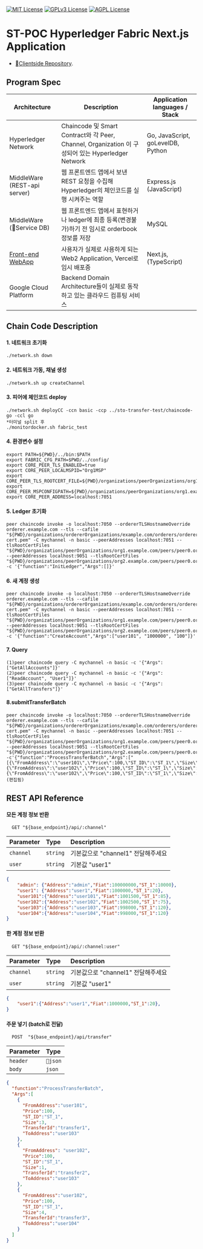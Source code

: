 [![MIT License](https://img.shields.io/badge/License-MIT-green.svg)](https://choosealicense.com/licenses/mit/)
[![GPLv3 License](https://img.shields.io/badge/License-GPL%20v3-yellow.svg)](https://opensource.org/licenses/)
[![AGPL License](https://img.shields.io/badge/license-AGPL-blue.svg)](http://www.gnu.org/licenses/agpl-3.0)

[//]: # (SPDX-License-Identifier: CC-BY-4.0)

# ST-POC Hyperledger Fabric Next.js Application

- [Clientside Repository](https://github.com/YouJun-IWON/Youtube-STO).


## Program Spec

|  **Architecture** | **Description** | **Application languages / Stack** |
| -----------|------------------------------|---------|
| Hyperledger Network | Chaincode 및 Smart Contract와 각 Peer, Channel, Organization 이 구성되어 있는 Hyperledger Network | Go, JavaScript, goLevelDB, Python |
| MiddleWare (REST-api server) | 웹 프론트엔드 앱에서 보낸 REST 요청을 수집해 Hyperledger의 체인코드를 실행 시켜주는 역할 | Express.js (JavaScript) |
| MiddleWare (Service DB) | 웹 프론트엔드 앱에서 표현하거나 ledger에 최종 등록(변경불가)하기 전 임시로 orderbook 정보를 저장 | MySQL |
| [Front-end WebApp](https://youtube-sto-bay.vercel.app/) | 사용자가 실제로 사용하게 되는 Web2 Application, Vercel로 임시 배포중 | Next.js, (TypeScript) |
| Google Cloud Platform | Backend Domain Architecture들이 실제로 동작하고 있는 클라우드 컴퓨팅 서비스 |  |

## Chain Code Description

#### 1. 네트워크 초기화
```
./network.sh down
```
#### 2. 네트워크 가동, 채널 생성
```
./network.sh up createChannel
```
#### 3. 피어에 체인코드 deploy
```
./network.sh deployCC -ccn basic -ccp ../sto-transfer-test/chaincode-go -ccl go
*터미널 split 후
./monitordocker.sh fabric_test
```
#### 4. 환경변수 설정
```
export PATH=${PWD}/../bin:$PATH
export FABRIC_CFG_PATH=$PWD/../config/
export CORE_PEER_TLS_ENABLED=true
export CORE_PEER_LOCALMSPID="Org1MSP"
export CORE_PEER_TLS_ROOTCERT_FILE=${PWD}/organizations/peerOrganizations/org1.example.com/peers/peer0.org1.example.com/tls/ca.crt
export CORE_PEER_MSPCONFIGPATH=${PWD}/organizations/peerOrganizations/org1.example.com/users/Admin@org1.example.com/msp
export CORE_PEER_ADDRESS=localhost:7051
```
#### 5. Ledger 초기화
```
peer chaincode invoke -o localhost:7050 --ordererTLSHostnameOverride orderer.example.com --tls --cafile "${PWD}/organizations/ordererOrganizations/example.com/orderers/orderer.example.com/msp/tlscacerts/tlsca.example.com-cert.pem" -C mychannel -n basic --peerAddresses localhost:7051 --tlsRootCertFiles "${PWD}/organizations/peerOrganizations/org1.example.com/peers/peer0.org1.example.com/tls/ca.crt" --peerAddresses localhost:9051 --tlsRootCertFiles "${PWD}/organizations/peerOrganizations/org2.example.com/peers/peer0.org2.example.com/tls/ca.crt" -c '{"function":"InitLedger","Args":[]}'
```
#### 6. 새 계정 생성
```
peer chaincode invoke -o localhost:7050 --ordererTLSHostnameOverride orderer.example.com --tls --cafile "${PWD}/organizations/ordererOrganizations/example.com/orderers/orderer.example.com/msp/tlscacerts/tlsca.example.com-cert.pem" -C mychannel -n basic --peerAddresses localhost:7051 --tlsRootCertFiles "${PWD}/organizations/peerOrganizations/org1.example.com/peers/peer0.org1.example.com/tls/ca.crt" --peerAddresses localhost:9051 --tlsRootCertFiles "${PWD}/organizations/peerOrganizations/org2.example.com/peers/peer0.org2.example.com/tls/ca.crt" -c '{"function":"CreateAccount","Args":["user101", "1000000", "100"]}'
```
#### 7. Query
```
(1)peer chaincode query -C mychannel -n basic -c '{"Args":["GetAllAccounts"]}'
(2)peer chaincode query -C mychannel -n basic -c '{"Args":["ReadAccount", "User1"]}'
(3)peer chaincode query -C mychannel -n basic -c '{"Args":["GetAllTransfers"]}'
```
#### 8.submitTransferBatch
```
peer chaincode invoke -o localhost:7050 --ordererTLSHostnameOverride orderer.example.com --tls --cafile "${PWD}/organizations/ordererOrganizations/example.com/orderers/orderer.example.com/msp/tlscacerts/tlsca.example.com-cert.pem" -C mychannel -n basic --peerAddresses localhost:7051 --tlsRootCertFiles "${PWD}/organizations/peerOrganizations/org1.example.com/peers/peer0.org1.example.com/tls/ca.crt" --peerAddresses localhost:9051 --tlsRootCertFiles "${PWD}/organizations/peerOrganizations/org2.example.com/peers/peer0.org2.example.com/tls/ca.crt" -c'{"function":"ProcessTransferBatch","Args":["[{\"FromAddress\":\"user101\",\"Price\":100,\"ST_ID\":\"ST_1\",\"Size\":3,\"TransferId\":\"transfer1\",\"ToAddress\":\"user103\"},{\"FromAddress\":\"user102\",\"Price\":100,\"ST_ID\":\"ST_1\",\"Size\":1,\"TransferId\":\"transfer2\",\"ToAddress\":\"user103\"},{\"FromAddress\":\"user102\",\"Price\":100,\"ST_ID\":\"ST_1\",\"Size\":4,\"TransferId\":\"transfer3\",\"ToAddress\":\"user104\"}]"]}' (편집됨) 
```

## REST API Reference

#### 모든 계정 정보 반환

```http
  GET "${base_endpoint}/api/:channel" 
```

| Parameter | Type | Description                |
| :-------- | :------- | :------------------------- |
| `channel` | `string`   |  기본값으로 "channel1" 전달해주세요|
| `user`    | `string`   |  기본값 "user1"|
 
```json
{   
    "admin": {"Address":"admin","Fiat":100000000,"ST_1":10000},
    "user1": {"Address":"user1","Fiat":1000000,"ST_1":20},
    "user101":{"Address":"user101","Fiat":1001500,"ST_1":85},
    "user102":{"Address":"user102","Fiat":1002500,"ST_1":75},
    "user103":{"Address":"user103","Fiat":998000,"ST_1":120},
    "user104":{"Address":"user104","Fiat":998000,"ST_1":120}
}
```


#### 한 계정 정보 반환

```http
  GET "${base_endpoint}/api/:channel:user" 
```

| Parameter | Type | Description                |
| :-------- | :------- | :------------------------- |
| `channel` | `string`   |  기본값으로 "channel1" 전달해주세요|
| `user`    | `string`   |  기본값 "user1"|
 
```json
{
    "user1":{"Address":"user1","Fiat":1000000,"ST_1":20},
}
```
#### 주문 넣기 (batch로 전달) 

```http
  POST  "${base_endpoint}/api/transfer"
```

| Parameter | Type | 
| :-------- | :------- | 
| `header` | `json`   |  
| `body`    | `json`   |  
 
```json
{
  "function":"ProcessTransferBatch",
  "Args":[
    {
      "FromAddress":"user101",
      "Price":100,
      "ST_ID":"ST_1",
      "Size":3,
      "TransferId":"transfer1",
      "ToAddress":"user103"
    },
    {
      "FromAddress": "user102",
      "Price":100,
      "ST_ID":"ST_1",
      "Size":1,
      "TransferId":"transfer2",
      "ToAddress":"user103"
    },
    {
      "FromAddress":"user102",
      "Price":100,
      "ST_ID":"ST_1",
      "Size":4,
      "TransferId":"transfer3",
      "ToAddress":"user104"
    }
  ]
}
```


